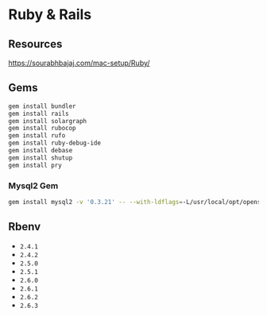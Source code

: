 # Ruby & Rails

## Resources

https://sourabhbajaj.com/mac-setup/Ruby/

## Gems

```bash
gem install bundler
gem install rails
gem install solargraph
gem install rubocop
gem install rufo
gem install ruby-debug-ide
gem install debase
gem install shutup
gem install pry
```

### Mysql2 Gem

```bash
gem install mysql2 -v '0.3.21' -- --with-ldflags=-L/usr/local/opt/openssl/lib --with-cppflags=-I/usr/local/opt/openssl/include
```

## Rbenv

- `2.4.1`
- `2.4.2`
- `2.5.0`
- `2.5.1`
- `2.6.0`
- `2.6.1`
- `2.6.2`
- `2.6.3`
